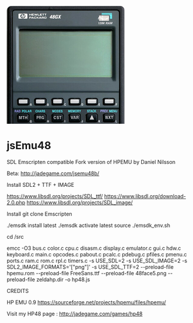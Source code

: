 ![jsEmu48 Sources](logo.png)
# jsEmu48
SDL Emscripten compatible Fork version of HPEMU by Daniel Nilsson

Beta: http://jadegame.com/jsemu48b/


Install SDL2 + TTF + IMAGE

https://www.libsdl.org/projects/SDL_ttf/
https://www.libsdl.org/download-2.0.php
https://www.libsdl.org/projects/SDL_image/

Install git clone Emscripten

./emsdk install latest
./emsdk activate latest
source ./emsdk_env.sh


cd /src

emcc -O3 bus.c color.c cpu.c disasm.c display.c emulator.c gui.c hdw.c  keyboard.c  main.c  opcodes.c pabout.c pcalc.c pdebug.c pfiles.c pmenu.c ports.c ram.c rom.c rpl.c timers.c -s USE_SDL=2 -s USE_SDL_IMAGE=2 -s SDL2_IMAGE_FORMATS='["png"]' -s USE_SDL_TTF=2 --preload-file hpemu.rom --preload-file FreeSans.ttf --preload-file 48face5.png --preload-file zeldahp.dir -o hp48.js



CREDITS

HP EMU 0.9
https://sourceforge.net/projects/hpemu/files/hpemu/


Visit my HP48 page : http://jadegame.com/games/hp48
